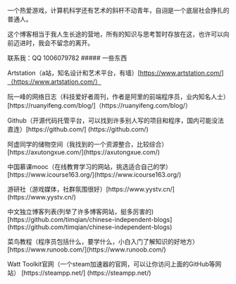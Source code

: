 <p>一个热爱游戏，计算机科学还有艺术的斜杆不动青年，自诩是一个底层社会挣扎的普通人。
<P>这个博客相当于我人生长途的营地，所有的知识与思考暂时存放在这，也许可以向前迈进时，我会不留念的离开。
<P>联系我：QQ 1006079782
##### 一些东西

Artstation（a站，知名设计和艺术平台，有墙）[https://www.artstation.com/]（https://www.artstation.com/）
<p>阮一峰的网络日志（科技爱好者周刊，作者是阿里的前端程序员，业内知名人士）[https://ruanyifeng.com/blog/]（https://ruanyifeng.com/blog/）
<P>Github（开源代码托管平台，可以找到许多别人写的项目和程序，国内可能没法直连）[https://github.com/] (https://github.com/)
<P>阿虚同学的储物空间（我找到的一个资源整合，比较综合）[https://axutongxue.com/](https://axutongxue.com/)
<P>中国慕课mooc（在线教育学习的网站，挑选适合自己的学）[https://www.icourse163.org/](https://www.icourse163.org/)
<P>游研社（游戏媒体，社群氛围很好）[https://www.yystv.cn/](https://www.yystv.cn/)
<P>中文独立博客列表(列举了许多博客网站，挺多厉害的)[https://github.com/timqian/chinese-independent-blogs](https://github.com/timqian/chinese-independent-blogs)
<P>菜鸟教程（程序员包括什么，要学什么，小白入门了解知识的好地方）[https://www.runoob.com/](https://www.runoob.com/)
<P>Watt Toolkit官网（一个steam加速器的官网，可以让你访问上面的GitHub等网站） [https://steampp.net/] (https://steampp.net/)